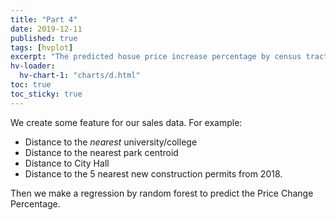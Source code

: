 ```yaml
---
title: "Part 4"
date: 2019-12-11
published: true
tags: [hvplot]
excerpt: "The predicted hosue price increase percentage by census tracts."
hv-loader:
  hv-chart-1: "charts/d.html"
toc: true
toc_sticky: true
---
```


We create some feature for our sales data. For example:

- Distance to the *nearest* university/college
- Distance to the nearest park centroid
- Distance to City Hall
- Distance to the 5 nearest new construction permits from 2018.

Then we make a regression by random forest to predict the Price Change Percentage.
<div id="hv-chart-1"></div>

